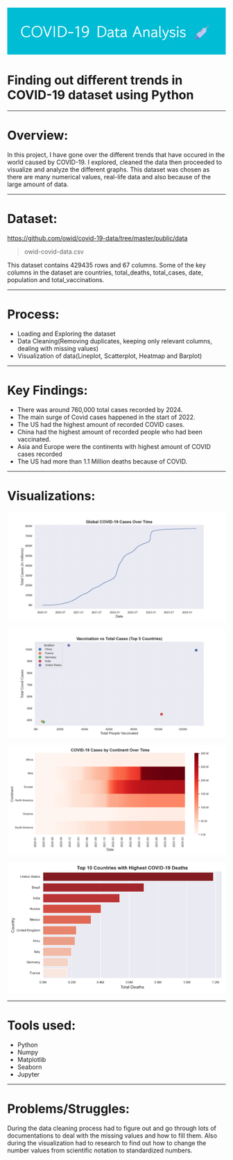 ![alt text](images/logo.png)
# Finding out different trends in COVID-19 dataset using Python
---
# Overview:
In this project, I have gone over the different trends that have occured in the world caused by COVID-19. I explored, cleaned the data then proceeded to visualize and analyze the different graphs. This dataset was chosen as there are many numerical values, real-life data and also because of the large amount of data.

---
# Dataset:
https://github.com/owid/covid-19-data/tree/master/public/data
> owid-covid-data.csv

This dataset contains 429435 rows and 67 columns. Some of the key columns in the dataset are countries, total_deaths, total_cases, date, population and total_vaccinations.

---
# Process:
- Loading and Exploring the dataset
- Data Cleaning(Removing duplicates, keeping only relevant columns, dealing with missing values)
- Visualization of data(Lineplot, Scatterplot, Heatmap and Barplot)

---
# Key Findings:
- There was around 760,000 total cases recorded by 2024.
- The main surge of Covid cases happened in the start of 2022.
- The US had the highest amount of recorded COVID cases.
- China had the highest amount of recorded people who had been vaccinated.
- Asia and Europe were the continents with highest amount of COVID cases recorded
- The US had more than 1.1 Million deaths because of COVID.


---

# Visualizations:
![alt text](images/Lineplot.png)

![alt text](images/Scatterplot.png)

![alt text](images/Heatmap.png)

![alt text](images/Barplot.png)

---

# Tools used:
- Python
- Numpy
- Matplotlib
- Seaborn
- Jupyter

---
# Problems/Struggles:
During the data cleaning process had to figure out and go through lots of documentations to deal with the missing values and how to fill them. Also during the visualization had to research to find out how to change the number values from scientific notation to standardized numbers.